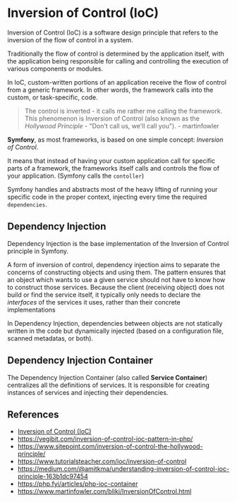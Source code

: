 # Inversion of Control (IoC)

Inversion of Control (IoC) is a software design principle that refers to the inversion of the flow of control in a system.

Traditionally the flow of control is determined by the application itself, with the application being responsible for calling and controlling the execution of various components or modules.

In IoC, custom-written portions of an application receive the flow of control from a generic framework.
In other words, the framework calls into the custom, or task-specific, code.

> The control is inverted - it calls me rather me calling the framework. 
> This phenomenon is Inversion of Control (also known as the _Hollywood Principle_ - "Don't call us, we'll call you"). - martinfowler

**Symfony**, as most frameworks, is based on one simple concept: _Inversion of Control_.

It means that instead of having your custom application call for specific parts of a framework, the frameworks itself calls and controls the flow of your application. (Symfony calls the `contoller`)

Symfony handles and abstracts most of the heavy lifting of running your specific code in the proper context, injecting every time the required `dependencies`.

## Dependency Injection
Dependency Injection is the base implementation of the Inversion of Control principle in Symfony.

A form of inversion of control, dependency injection aims to separate the concerns of constructing objects and using them. 
The pattern ensures that an object which wants to use a given service should not have to know how to construct those services.
Because the client (receiving object) does not build or find the service itself, it typically only needs to declare the _interfaces_ of the services it uses, rather than their concrete implementations

In Dependency Injection, dependencies between objects are not statically written in the code but dynamically injected (based on a configuration file, scanned metadatas, or both).

## Dependency Injection Container

The Dependency Injection Container (also called **Service Container**) centralizes all the definitions of services. It is responsible for creating instances of services and injecting their dependencies.


## References
- [Inversion of Control (IoC)](https://en.wikipedia.org/wiki/Inversion_of_control)
- https://vegibit.com/inversion-of-control-ioc-pattern-in-php/
- https://www.sitepoint.com/inversion-of-control-the-hollywood-principle/
- https://www.tutorialsteacher.com/ioc/inversion-of-control
- https://medium.com/@amitkma/understanding-inversion-of-control-ioc-principle-163b1dc97454 
- https://php.fyi/articles/php-ioc-container
- https://www.martinfowler.com/bliki/InversionOfControl.html